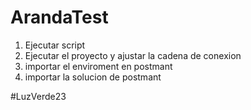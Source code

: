 # ArandaTest
1. Ejecutar script 
2. Ejecutar el proyecto y ajustar la cadena de conexion
3. importar el enviroment en postmant
4. importar la solucion de postmant

#LuzVerde23
